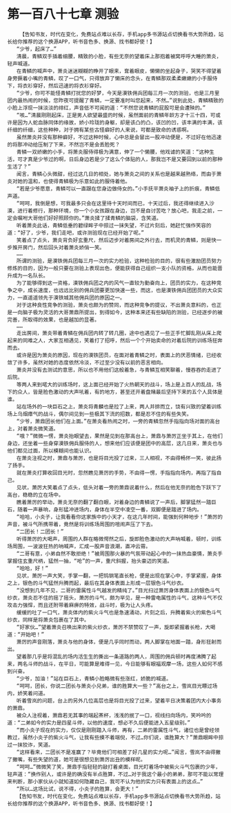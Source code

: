 # 第一百八十七章 测验
        【告知书友，时代在变化，免费站点难以长存，手机app多书源站点切换看书大势所趋，站长给你推荐的这个换源APP，听书音色多、换源、找书都好使！】
       “少爷，起床了…”
       清晨，青鳞双手插着细腰，精致的小脸，有些无奈的望着床上那抱着被窝呼呼大睡的萧炎，轻声喊道。
       在青鳞的喊声中，萧炎迷迷糊糊的睁开了眼来，耷着眼皮，懒懒的坐起身子，哭笑不得望着身旁撅着小嘴的青鳞，叹了一口气，只得放弃了懒床的念头，在青鳞那双柔柔嫩嫩的小手服侍下，将衣衫穿好，然后迅速的将衣衫穿好。
       “少爷，你可不能怪青鳞打扰您的好梦，今天是漠铁佣兵团每三月一次的测验，也是三月里团内最热闹的时候，您昨夜可提醒了青鳞，一定要准时叫您起来，不然…”说到此处，青鳞精致的小脸上浮现一抹淡淡的绯红，声音低不可闻的道：“不然您说青鳞的屁股可是会遭殃的。”
       “咳…”清晨刚刚起床，正是男人欲望最盛的时候，虽然面前的青鳞年龄方才十三十四，可或许是因为人蛇血脉同体的缘故，娇小玲珑的身躯，却是该凸的凸，该凹的凹，该丰满的丰满，该纤细的纤细，这些种种，对于拥有某些古怪癖好的人来说，可都是致命的诱惑啊。
       虽然萧炎并没有那种癖好，不过这种时候，心中总是会冒出一股冲动便是，不过好在他迅速的将那冲动给压制了下来，不然岂不是会丢脸死？
       青鳞一双娇嫩的小手，将萧炎服侍得极为满意，伸了一个懒腰，他戏谑的笑道：“这种生活，可才真是少爷过的啊，日后身边若是少了这么个体贴的人，那我岂不是又要回到以前的那种生活了？”
       闻言，青鳞心头微甜，经过这几日的相处，她与萧炎之间的关系也是越来越熟络，而由于萧炎对她的温和，也使得青鳞极为乐意如此的服侍着他。
       “若是少爷愿意，青鳞可以一直跟在您身边做侍女的。”小手抚平萧炎袖子上的折痕，青鳞低声道。
       “呵呵，我倒是想，可我最多只会在这里待十天时间而已，十天过后，我还得继续进入沙漠，进行着修行，那种环境，你一个小女孩跟在身边，岂不是自讨苦吃？放心吧，我走之前，一定会嘱咐大哥他们好好照顾你的。”萧炎揉了揉青鳞的脑袋，含笑道。
       听着萧炎此话，青鳞低垂的碧绿眸子中掠过一抹失望，不过片刻后，她赶忙强作笑容的道：“好了，少爷，我们走吧，或许测验现在已经开始了呢。”
       笑着点了点头，萧炎背负好玄重尺，然后迈步对着房间之外行去，而机灵的青鳞，则是快一步推开房门，然后回头对着萧炎娇俏一笑。
       ……
       所谓的测验，是漠铁佣兵团每三月一次的实力检验，这种检验的目的，很有些激励团员努力修炼的目的，因为一般只要在测验上表现出色，便能获得自己组织一支小队的资格，从而也能晋升成为一名队长。
       为了能够得到这一资格，漠铁佣兵团之内的风气一直较为勤奋向上，团员的实力，在这种竞争之中，成长速度，也远远比别的佣兵团要更加快速一些，而这，也是漠铁佣兵团团员的大众实力，一直遥遥领先于漠铁城其他佣兵团的原因之一。
       对于这种良性竞争的测验，萧炎也颇为的赞同，而这种竞争的提议，不出萧炎意料的，也正是一向脑子极为灵活的大哥萧鼎所提出，到得如今，这种本来还有些缺陷的测验，已经逐步的被完善，所取得的效果，也是越加的显著。
       ……
       走出房间，萧炎带着青鳞在佣兵团内转了转几圈，途中也遇见了一些正手忙脚乱刚从床上爬起来的同难之人，大家互相遇见，笑着打了招呼，然后一个个开始卖命的对着后院的训练场狂奔而去。
       或许是因为萧炎的原因，现在的漠铁团员，在面对着青鳞之时，表面上的厌恶情绪，已经收敛了许多，虽然对她的态度依然冷淡，不过至少没有以前的恶言相向。
       萧炎并没有去测试的意思，所以也不用他们这般着急，与青鳞互相笑聊着，慢吞吞的走进了后院。
       等两人来到喏大的训练场时，这上面已经开始了火热朝天的战斗，场上是上百人的乱战，场下的众人，皆是脸色激动的大声吼着，有的地方，甚至还开着盘赌最后坚持下来的五个人具体是谁。
       站在场外的一块巨石之上，萧炎将青麟也是拉了上来，两人并排而立，饶有兴致的望着训练场上乌烟瘴气的战斗，偶尔间见到一些极其下流的招数，都是忍不住的有些失笑。
       “少爷，萧鼎团长他们在上面。”在萧炎看热闹之时，一旁的青鳞忽然手指指向场对面的高台上，对着萧炎微笑道。
       “哦？”微微一愣，萧炎抬眼望去，果然是见到在那高台上，萧鼎与萧厉正坐于其上，在他们身边，还坐着一些身穿漠铁佣兵服侍的人，想来他们应该便是团中的高层，这几日来，萧炎也与他们都见过面，所以模糊间也能认识。
       在萧炎注视之时，萧鼎与萧厉，也是将目光投了过来，三人相视，不由得畅怀一笑，彼此扬了扬手。
       就在萧炎打算收回目光时，忽然瞧见萧厉的手势，不由得一愣，手指指向场内，再指了指自己。
       见状，萧厉大笑着点了点头，低头对着一旁的萧鼎说着什么，然后在他无奈的脸色下跃下了高台，稳稳的立在场中。
       瞧着萧厉的举动，萧炎无奈的翻了翻白眼，对着身边的青鳞说了一声后，脚掌猛然一踏巨石，随着一声暴响，身形猛冲进场内，身体在半空中凌空一番，双脚便是踏进了场内。
       “哈哈，小炎子，让我看看你这家族中的小天才，在这几年时间，能强到何种地步！”萧厉的声音，被斗气所携带着，竟然是将训练场周围的喧闹声压了下去。
       “二团长！二团长！”
       听得萧厉的大喝声，周围的人群在略微愕然之后，旋即脸色激动的大声呐喊着，顿时，训练场周围，一波波狂热的呐喊声，汇成一股声音浪潮，直冲云霄。
       “二哥有意，小弟自然不敢拒绝！”被周围那火暴的气氛带动起心中的一抹热血豪情，萧炎手掌握住玄重尺柄，猛然一抽，“呛”的一声，重尺斜握，抬头豪迈的笑道。
       “哈哈，好！”
       见状，萧厉一声大笑，手掌一翻，一把钨钢笔直长枪，便是出现在掌心中，手掌紧握，身体之上，银色的斗气猛然升腾而起，最后在其身体表面上形成一层银色斗气纱衣。
       “没想到几年不见，二哥的雷属性斗气越发的精纯了。”目光扫过萧厉身体表面上的银色斗气纱衣，萧炎忍不住的摇了摇头，萧厉的斗气，颇为罕见，是一种雷电属性的斗气，这种斗气不仅攻击力强悍，而且还附带着麻痹的特效，战斗时，极为让人头疼。
       缓缓的吐了一口气，萧炎体内的紫火斗气也是急速涌动，片刻之后，升腾着紫火的紫色斗气纱衣，同样是将萧炎包裹在了其中。
       “好家伙…”望着萧炎召唤出来的紫火纱衣，萧厉不禁赞叹了一声，旋即紧握着长枪，大喝道：“开始吧！”
       萧厉的声音刚落，萧炎与他的身体，便是几乎同时而动，两人脚掌在地面一踏，身形狂射而出。
       望着那几乎是将混乱的场内活生生的撕出一条道路的两人，周围的佣兵顿时再度沸腾了起来，两名斗师的战斗，在平日，可能算是难得一见，今日能够有眼福观摩一场，这些人如何不感到兴奋。
       “少爷，加油！”站在巨石上，青鳞小脸略微有些涨红，娇脆的喊道。
       “呵呵，团长，你说二团长与萧炎小兄弟，谁的胜算大一些？”高台之上，雪岚目光瞟过场内，娇笑着问道。
       听着雪岚的问题，台上的另外几位高层也是将目光投了过来，望着平日决策着团内大小事务的萧鼎。
       被众人注视着，萧鼎若无其事的端起茶杯，浅浅的抿了一口，视线扫向场内，笑吟吟的道：“二弟如今的实力是四星斗师，以他的速度，想必不久后便能进入五星级别。”
       “而小炎子现在的实力，仅仅是刚刚踏入斗师，再有，二弟的雷属性斗气，诸位也是曾经领教过，虽然小炎子的紫火斗气，让我有些摸不着端倪，不过…你们说，谁胜算大？”萧鼎眼眸中掠过一抹狡诈，笑道。
       “这样看来，二团长不是准赢了？毕竟他们可相差了好几星的实力呢…”闻言，雪岚不由得撇了撇嘴，有些失望的道，她可是很想见到萧厉出丑的模样呢。
       “呵呵…”微微笑了笑，萧鼎手指轻轻的敲打着桌面，目光盯着场中被紫火斗气包裹的少年，轻声道：“换作别人，或许是的确没有半点胜算，不过…对于我这个最小的弟弟，那可不能以常理来判断，那小家伙从小就知道如何隐藏自己，我可不认为他的实力只有表面上的这点…”
       “所以…这场比试，说不得，小炎子的胜算，会更大！”
       【告知书友，时代在变化，免费站点难以长存，手机app多书源站点切换看书大势所趋，站长给你推荐的这个换源APP，听书音色多、换源、找书都好使！】